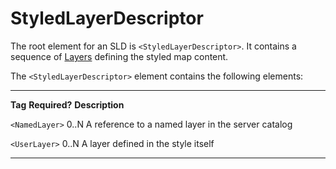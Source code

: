 # StyledLayerDescriptor

The root element for an SLD is `<StyledLayerDescriptor>`. It contains a sequence of [Layers](layers.md) defining the styled map content.

The `<StyledLayerDescriptor>` element contains the following elements:

  ----------------- --------------- ----------------------------------------------------
  **Tag**           **Required?**   **Description**

  `<NamedLayer>`    0..N            A reference to a named layer in the server catalog

  `<UserLayer>`     0..N            A layer defined in the style itself
  ----------------- --------------- ----------------------------------------------------
